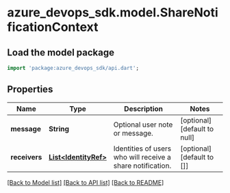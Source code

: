 # azure_devops_sdk.model.ShareNotificationContext

## Load the model package
```dart
import 'package:azure_devops_sdk/api.dart';
```

## Properties
Name | Type | Description | Notes
------------ | ------------- | ------------- | -------------
**message** | **String** | Optional user note or message. | [optional] [default to null]
**receivers** | [**List&lt;IdentityRef&gt;**](IdentityRef.md) | Identities of users who will receive a share notification. | [optional] [default to []]

[[Back to Model list]](../README.md#documentation-for-models) [[Back to API list]](../README.md#documentation-for-api-endpoints) [[Back to README]](../README.md)


